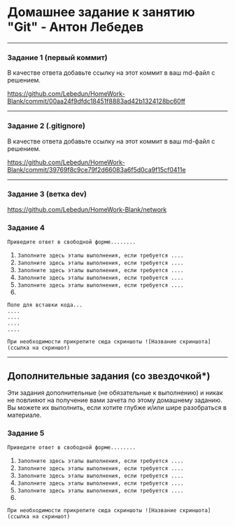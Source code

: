 # Домашнее задание к занятию "Git" - Антон Лебедев




---

### Задание 1 (первый коммит)

В качестве ответа добавьте ссылку на этот коммит в ваш md-файл с решением.

https://github.com/Lebedun/HomeWork-Blank/commit/00aa24f9dfdc18451f8883ad42b1324128bc60ff

---

### Задание 2 (.gitignore)

В качестве ответа добавьте ссылку на этот коммит в ваш md-файл с решением.

https://github.com/Lebedun/HomeWork-Blank/commit/39769f8c9ce79f2d66083a6f5d0ca9f15cf0411e

---

### Задание 3 (ветка dev)

https://github.com/Lebedun/HomeWork-Blank/network

### Задание 4

`Приведите ответ в свободной форме........`

1. `Заполните здесь этапы выполнения, если требуется ....`
2. `Заполните здесь этапы выполнения, если требуется ....`
3. `Заполните здесь этапы выполнения, если требуется ....`
4. `Заполните здесь этапы выполнения, если требуется ....`
5. `Заполните здесь этапы выполнения, если требуется ....`
6. 

```
Поле для вставки кода...
....
....
....
....
```

`При необходимости прикрепитe сюда скриншоты
![Название скриншота](ссылка на скриншот)`

---
## Дополнительные задания (со звездочкой*)

Эти задания дополнительные (не обязательные к выполнению) и никак не повлияют на получение вами зачета по этому домашнему заданию. Вы можете их выполнить, если хотите глубже и/или шире разобраться в материале.

### Задание 5

`Приведите ответ в свободной форме........`

1. `Заполните здесь этапы выполнения, если требуется ....`
2. `Заполните здесь этапы выполнения, если требуется ....`
3. `Заполните здесь этапы выполнения, если требуется ....`
4. `Заполните здесь этапы выполнения, если требуется ....`
5. `Заполните здесь этапы выполнения, если требуется ....`
6. 

`При необходимости прикрепитe сюда скриншоты
![Название скриншота](ссылка на скриншот)`
